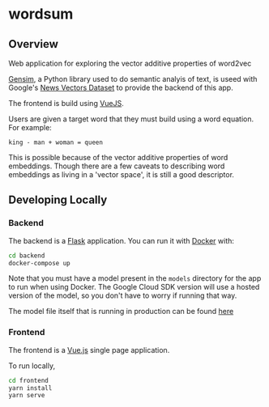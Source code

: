 # wordsum

## Overview

Web application for exploring the vector additive properties of word2vec

[Gensim](https://radimrehurek.com/gensim/index.html), a Python library used to do semantic analyis of text, is useed with Google's [News Vectors Dataset](https://drive.google.com/file/d/0B7XkCwpI5KDYNlNUTTlSS21pQmM) to provide the backend of this app. 

The frontend is build using [VueJS](https://vuejs.org/).

Users are given a target word that they must build using a word equation. For example:

```
king - man + woman = queen
```

This is possible because of the vector additive properties of word embeddings. Though there are a few caveats to describing word embeddings as living in a 'vector space', it is still a good descriptor.

## Developing Locally

### Backend

The backend is a [Flask](https://palletsprojects.com/p/flask/) application. You can run it with [Docker](https://hub.docker.com/) with:

```bash
cd backend
docker-compose up
```

Note that you must have a model present in the `models` directory for the app to run when using Docker. The Google Cloud SDK version will use a hosted version of the model, so you don't have to worry if running that way.

The model file itself that is running in production can be found [here](https://drive.google.com/file/d/0B7XkCwpI5KDYNlNUTTlSS21pQmM/edit)

### Frontend

The frontend is a [Vue.js](https://vuejs.org/) single page application.

To run locally,

```bash
cd frontend
yarn install
yarn serve
```


